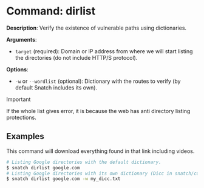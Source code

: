 # Command: dirlist

**Description**: Verify the existence of vulnerable paths using dictionaries.

**Arguments**:
* `target` (required): Domain or IP address from where we will start listing the directories (do not include HTTP/S protocol).

**Options**:
* `-w` or `--wordlist` (optional): Dictionary with the routes to verify (by default Snatch includes its own).

> [!IMPORTANT]  
> If the whole list gives error, it is because the web has anti directory listing protections.

## Examples

This command will download everything found in that link including videos.
```bash
# Listing Google directories with the default dictionary.
$ snatch dirlist google.com
# Listing Google directories with its own dictionary (Dicc in snatch/customs/directory_listing/my_dicc.txt).
$ snatch dirlist google.com -w my_dicc.txt
```